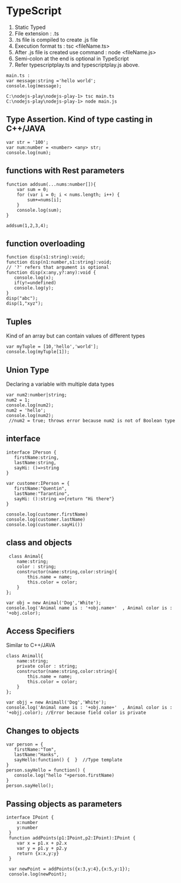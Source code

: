 # TypeScript 
1. Static Typed
2. File extension : .ts 
3. .ts file is compiled to create .js file
4. Execution format ts : tsc <fileName.ts>
5. After .js file is created use command : node <fileName.js> 
6. Semi-colon at the end is optional in TypeScript
7. Refer typescriptplay.ts and typescriptplay.js above.

```
main.ts : 
var message:string ='hello world';
console.log(message);

C:\nodejs-play\nodejs-play-1> tsc main.ts
C:\nodejs-play\nodejs-play-1> node main.js
```
## Type Assertion. Kind of type casting in C++/JAVA
```
var str = '100';
var num:number = <number> <any> str;
console.log(num);
```
## functions with Rest parameters
```
function addsum(...nums:number[]){
    var sum = 0;
    for (var i = 0; i < nums.length; i++) {
        sum+=nums[i];
    }
    console.log(sum);
}

addsum(1,2,3,4);
```
## function overloading
```
function disp(s1:string):void; 
function disp(n1:number,s1:string):void; 
// '?' refers that argument is optional
function disp(x:any,y?:any):void { 
   console.log(x); 
   if(y!=undefined)
   console.log(y); 
} 
disp("abc");
disp(1,"xyz");
```
## Tuples
Kind of an array but can contain values of different types
 ```
var myTuple = [10,'hello','world'];
console.log(myTuple[1]);
```
## Union Type 
Declaring a variable with multiple data types
```
var num2:number|string;
num2 = 1;
console.log(num2);
num2 = 'hello';
console.log(num2);
 //num2 = true; throws error because num2 is not of Boolean type
```
 ## interface 

 ```
 interface IPerson { 
    firstName:string, 
    lastName:string, 
    sayHi: ()=>string 
 } 
 
 var customer:IPerson = { 
    firstName:"Quentin",
    lastName:"Tarantino", 
    sayHi: ():string =>{return "Hi there"} 
 } 
 
 console.log(customer.firstName) 
 console.log(customer.lastName) 
 console.log(customer.sayHi())  
 ```

 ## class and objects
```
 class Animal{
    name:string;
    color : string;
    constructor(name:string,color:string){
        this.name = name;
        this.color = color;
    }
};

var obj = new Animal('Dog','White');
console.log('Animal name is : '+obj.name+'  , Animal color is : '+obj.color);
```

## Access Specifiers
Similar to C++/JAVA 
```
class Animall{
    name:string;
    private color : string;
    constructor(name:string,color:string){
        this.name = name;
        this.color = color;
    }
};

var objj = new Animall('Dog','White');
console.log('Animal name is : '+obj.name+'  , Animal color is : '+objj.color); //Error because field color is private
```

## Changes to objects
```
var person = {
   firstName:"Tom", 
   lastName:"Hanks", 
   sayHello:function() {  }  //Type template 
} 
person.sayHello = function() {  
   console.log("hello "+person.firstName)
}  
person.sayHello();
```

## Passing objects as parameters
```
interface IPoint { 
    x:number 
    y:number 
 } 
 function addPoints(p1:IPoint,p2:IPoint):IPoint { 
    var x = p1.x + p2.x 
    var y = p1.y + p2.y 
    return {x:x,y:y} 
 } 
 
 var newPoint = addPoints({x:3,y:4},{x:5,y:1});
 console.log(newPoint);
```

